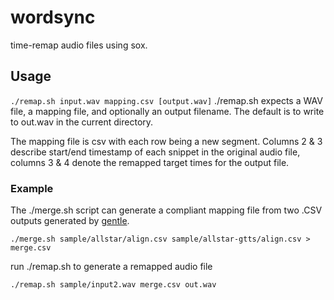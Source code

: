 # wordsync
time-remap audio files using sox.

## Usage
`./remap.sh input.wav mapping.csv [output.wav]`
./remap.sh expects a WAV file, a mapping file, and optionally an output filename. The default is to write to out.wav in the current directory.

The mapping file is csv with each row being a new segment. Columns 2 & 3 describe start/end timestamp of each snippet in the original audio file, columns 3 & 4 denote the remapped target times for the output file.

### Example
The ./merge.sh script can generate a compliant mapping file from two .CSV outputs generated by [gentle](https://github.com/lowerquality/gentle).

`./merge.sh sample/allstar/align.csv sample/allstar-gtts/align.csv > merge.csv`


run ./remap.sh to generate a remapped audio file

`./remap.sh sample/input2.wav merge.csv out.wav`
